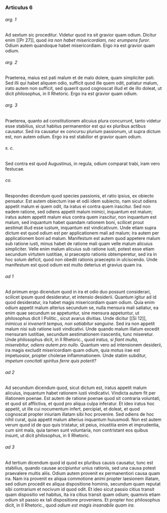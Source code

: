 ### Articulus 6

###### arg. 1
Ad sextum sic proceditur. Videtur quod ira sit gravior quam odium. Dicitur enim [[Pr 27]], quod *ira non habet misericordiam, nec erumpens furor*. Odium autem quandoque habet misericordiam. Ergo ira est gravior quam odium.

###### arg. 2
Praeterea, maius est pati malum et de malo dolere, quam simpliciter pati. Sed illi qui habet aliquem odio, sufficit quod ille quem odit, patiatur malum, irato autem non sufficit, sed quaerit quod cognoscat illud et de illo doleat, ut dicit philosophus, in II Rhetoric. Ergo ira est gravior quam odium.

###### arg. 3
Praeterea, quanto ad constitutionem alicuius plura concurrunt, tanto videtur esse stabilius, sicut habitus permanentior est qui ex pluribus actibus causatur. Sed ira causatur ex concursu plurium passionum, ut supra dictum est, non autem odium. Ergo ira est stabilior et gravior quam odium.

###### s. c.
Sed contra est quod Augustinus, in regula, odium comparat trabi, iram vero festucae.

###### co.
Respondeo dicendum quod species passionis, et ratio ipsius, ex obiecto pensatur. Est autem obiectum irae et odii idem subiecto, nam sicut odiens appetit malum ei quem odit, ita iratus ei contra quem irascitur. Sed non eadem ratione, sed odiens appetit malum inimici, inquantum est malum; iratus autem appetit malum eius contra quem irascitur, non inquantum est malum, sed inquantum habet quandam rationem boni, scilicet prout aestimat illud esse iustum, inquantum est vindicativum. Unde etiam supra dictum est quod odium est per applicationem mali ad malum; ira autem per applicationem boni ad malum. Manifestum est autem quod appetere malum sub ratione iusti, minus habet de ratione mali quam velle malum alicuius simpliciter. Velle enim malum alicuius sub ratione iusti, potest esse etiam secundum virtutem iustitiae, si praecepto rationis obtemperetur, sed ira in hoc solum deficit, quod non obedit rationis praecepto in ulciscendo. Unde manifestum est quod odium est multo deterius et gravius quam ira.

###### ad 1
Ad primum ergo dicendum quod in ira et odio duo possunt considerari, scilicet ipsum quod desideratur, et intensio desiderii. Quantum igitur ad id quod desideratur, ira habet magis misericordiam quam odium. Quia enim odium appetit malum alterius secundum se, nulla mensura mali satiatur, ea enim quae secundum se appetuntur, sine mensura appetuntur, ut philosophus dicit I Politic., sicut avarus divitias. Unde dicitur [[Si 12]], *inimicus si invenerit tempus, non satiabitur sanguine*. Sed ira non appetit malum nisi sub ratione iusti vindicativi. Unde quando malum illatum excedit mensuram iustitiae, secundum aestimationem irascentis, tunc miseretur. Unde philosophus dicit, in II Rhetoric., quod *iratus, si fiant multa, miserebitur, odiens autem pro nullo*. Quantum vero ad intensionem desiderii, ira magis excludit misericordiam quam odium, quia motus irae est impetuosior, propter cholerae inflammationem. Unde statim subditur, *impetum concitati spiritus ferre quis poterit?*

###### ad 2
Ad secundum dicendum quod, sicut dictum est, iratus appetit malum alicuius, inquantum habet rationem iusti vindicativi. Vindicta autem fit per illationem poenae. Est autem de ratione poenae quod sit contraria voluntati, et quod sit afflictiva, et quod pro aliqua culpa inferatur. Et ideo iratus hoc appetit, ut ille cui nocumentum infert, percipiat, et doleat, et quod cognoscat propter iniuriam illatam sibi hoc provenire. Sed odiens de hoc nihil curat, quia appetit malum alterius inquantum huiusmodi. Non est autem verum quod id de quo quis tristatur, sit peius, iniustitia enim et imprudentia, cum sint mala, quia tamen sunt voluntaria, non contristant eos quibus insunt, ut dicit philosophus, in II Rhetoric.

###### ad 3
Ad tertium dicendum quod id quod ex pluribus causis causatur, tunc est stabilius, quando causae accipiuntur unius rationis, sed una causa potest praevalere multis aliis. Odium autem provenit ex permanentiori causa quam ira. Nam ira provenit ex aliqua commotione animi propter laesionem illatam, sed odium procedit ex aliqua dispositione hominis, secundum quam reputat sibi contrarium et nocivum id quod odit. Et ideo sicut passio citius transit quam dispositio vel habitus, ita ira citius transit quam odium; quamvis etiam odium sit passio ex tali dispositione proveniens. Et propter hoc philosophus dicit, in II Rhetoric., quod *odium est magis insanabile quam ira*.

